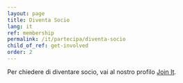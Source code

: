 ```yaml
---
layout: page
title: Diventa Socio
lang: it
ref: membership
permalink: /it/partecipa/diventa-socio
child_of_ref: get-involved
order: 2
---
```


Per chiedere di diventare socio, vai al nostro profilo <a href="https://www.joinit.org/o/eutopian" target="_blank">Join It</a>.
